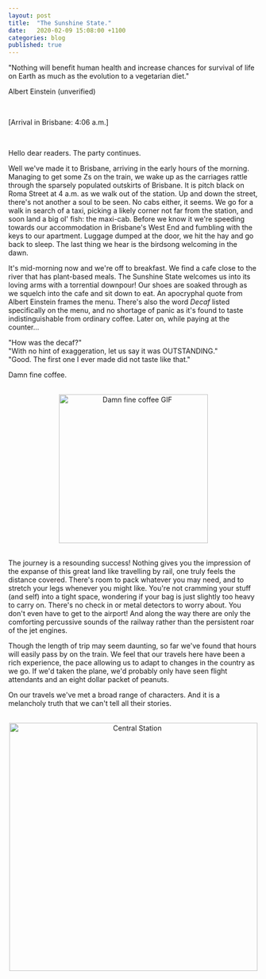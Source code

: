 ```yaml
---
layout: post
title:  "The Sunshine State."
date:   2020-02-09 15:08:00 +1100
categories: blog
published: true
---
```


"Nothing will benefit human health and increase chances for survival of life on Earth as much as the evolution to a vegetarian diet."

Albert Einstein (unverified)

<br>

[Arrival in Brisbane: 4:06 a.m.]

<br>

Hello dear readers. The party continues.

Well we've made it to Brisbane, arriving in the early hours of the morning.
Managing to get some Zs on the train, we wake up as the carriages rattle through the sparsely populated outskirts of Brisbane.
It is pitch black on Roma Street at 4 a.m. as we walk out of the station.
Up and down the street, there's not another a soul to be seen.
No cabs either, it seems.
We go for a walk in search of a taxi, picking a likely corner not far from the station, and soon land a big ol' fish: the maxi-cab.
Before we know it we're speeding towards our accommodation in Brisbane's West End and fumbling with the keys to our apartment.
Luggage dumped at the door, we hit the hay and go back to sleep.
The last thing we hear is the birdsong welcoming in the dawn.

It's mid-morning now and we're off to breakfast.
We find a cafe close to the river that has plant-based meals.
The Sunshine State welcomes us into its loving arms with a torrential downpour!
Our shoes are soaked through as we squelch into the cafe and sit down to eat.
An apocryphal quote from Albert Einstein frames the menu.
There's also the word *Decaf* listed specifically on the menu, and no shortage of panic as it's found to taste indistinguishable from ordinary coffee.
Later on, while paying at the counter...

"How was the decaf?" <br/>
"With no hint of exaggeration, let us say it was OUTSTANDING." <br/>
"Good. The first one I ever made did not taste like that."

Damn fine coffee.

<br>
<center>
<img src="https://i.giphy.com/media/Vo6xlTxdhpAoU/giphy.gif" alt="Damn fine coffee GIF" width="300"/>
</center>
<br>

The journey is a resounding success!
Nothing gives you the impression of the expanse of this great land like travelling by rail, one truly feels the distance covered.
There's room to pack whatever you may need, and to stretch your legs whenever you might like.
You're not cramming your stuff (and self) into a tight space, wondering if your bag is just slightly too heavy to carry on.
There's no check in or metal detectors to worry about.
You don't even have to get to the airport!
And along the way there are only the comforting percussive sounds of the railway rather than the persistent roar of the jet engines.

Though the length of trip may seem daunting, so far we've found that hours will easily pass by on the train.
We feel that our travels here have been a rich experience, the pace allowing us to adapt to changes in the country as we go.
If we'd taken the plane, we'd probably only have seen flight attendants and an eight dollar packet of peanuts.

On our travels we've met a broad range of characters.
And it is a melancholy truth that we can't tell all their stories.

<br/>
<center>
<img src="../../../../assets/photos/20200208_station.jpg" alt="Central Station" width="500"/>
</center>
<br/>


